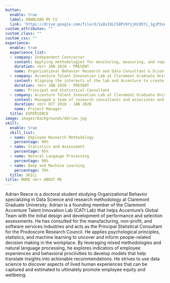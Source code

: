 ```yaml
---
button:
  enable: true
  label: DOWNLOAD MY CV
  link: 'https://drive.google.com/file/d/1yQsIXLCS8Pz6Y1jHi95Yi_1gjP2xn3q8/view?usp=sharing'
custom_attributes: ""
custom_class: ""
custom_css: ""
experience:
  enable: true
  experience_list:
  - company: Independent Contractor
    content: Applying methodologies for monitoring, measuring, and reporting on data research. Create plug-and-play tools to inform workforce performance analytics and behavioral benchmarking.
    duration: <br> JAN 2020 - PRESENT
    name: Organizational Behavior Research and Data Consultant & Scientist
  - company: Accenture Talent Innovation Lab at Claremont Graduate University
    content: Aligning the interests of the lab and Accenture to create work opportunities and applicable projects. Projects focus on performance management, selection, general inferential statistics, and employee experience design. Act as lead Accenture Talent Innovation Lab Statistics Consultant and Data Supervisor.
    duration: <br> JAN 2020 - PRESENT
    name: Principal and Statistical Consultant
  - company: Accenture Talent Innovation Lab at Claremont Graduate University
    content: Managed a team of research consultants and associates and acted as a liaison between the internal team and clients. Co-led the creation of a data-driven behavioral competency model designed to advance the candidate selection process at Accenture and established research directions and deliverables aligned with clients’ needs and objectives.
    duration: <br> OCT 2018 - JAN 2020
    name: Project Manager
  title: EXPERIENCE
image: images/backgrounds/Adrian.jpg
skill:
  enable: true
  skill_list:
  - name: Employee Research Methodology 
    percentage: 98%
  - name: Statistics and Assessment 
    percentage: 95%
  - name: Natural Langauge Processing
    percentage: 90%
  - name: Deep and Machine Learning
    percentage: 70%
  title: SKILL
title: MORE <br> ABOUT ME
---
```


Adrian Reece is a doctoral student studying Organizational Behavior specializing in Data Science and research methodology at Claremont Graduate University. Adrian is a founding member of the Claremont Accenture Talent Innovation Lab (CATI Lab) that helps Accenture’s Global Team with the initial design and development of performance and selection assessments. He has consulted for the manufacturing, non-profit, and software services industries and acts as the Principal Statistical Consultant for the Prodoscore Research Council. He applies psychological principles, statistics, and machine learning to uncover and inform people-related decision making in the workplace. By leveraging mixed methodologies and natural language processing, he explores indicators of employee experiences and behavioral proclivities to develop models that help translate insights into actionable recommendations. He strives to use data science to discover aspects of lived human experiences that can be captured and estimated to ultimately promote employee equity and wellbeing.